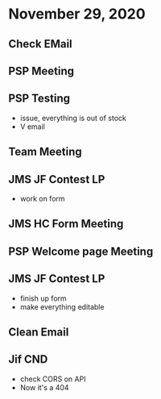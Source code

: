 # November 29, 2020

## Check EMail

## PSP Meeting

## PSP Testing
- issue, everything is out of stock
- V email

## Team Meeting

## JMS JF Contest LP
- work on form

## JMS HC Form Meeting

## PSP Welcome page Meeting

## JMS JF Contest LP
- finish up form
- make everything editable

## Clean Email

## Jif CND
- check CORS on API
- Now it's a 404

